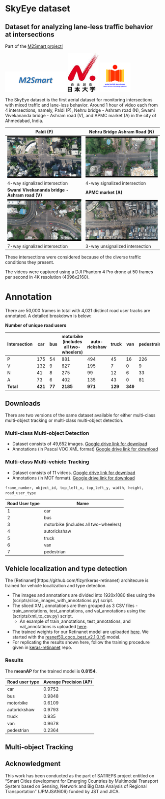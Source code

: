 # SkyEye dataset
<h2>Dataset for analyzing lane-less traffic behavior at intersections </h2>

Part of the [M2Smart project!](http://m2smart.org/en/)  

<img src="images/m2smart.png" width="200"> <img src="images/nihon.jpg" width="100"> <img src="images/iith.png" width="100">



The SkyEye dataset is the first aerial dataset for monitoring intersections with mixed traffic and lane-less behavior. Around 1 hour of video each from 4 intersections, namely, Paldi (P), Nehru bridge - Ashram road (N), Swami Vivekananda bridge - Ashram road (V), and APMC market (A) in the city of Ahmedabad, India.

**Paldi (P)**         | **Nehru Bridge Ashram Road (N)** 
----------------|--------------
![](images/paldi.png) |![](images/nehru.png)
4-way signalized intersection | 4-way signalized intersection
**Swami Vivekananda bridge - Ashram road (V)** | **APMC market (A)**
![](images/vivek.png) |![](images/apmc.png)
7-way signalized intersection | 3-way unsignalized intersection

These intersections were considered because of the diverse
traffic conditions they present. 

The videos were captured using a DJI Phantom 4 Pro drone at 50 frames per
second in 4K resolution (4096x2160). 

<h1> Annotation </h1>
There are 50,000 frames in total with 4,021 distinct road user tracks
are annotated. A detailed breakdown is below:

**Number of unique road users**

Intersection | car | bus | motorbike (includes all two-wheelers) | auto-rickshaw | truck | van | pedestrains
-|-|-|-|-|-|-|-
P | 175 | 54 | 881 | 494 | 45 | 16 | 226
V | 132 | 9 | 627 | 195 | 7 | 0 | 9 | 9
N | 41 | 8 | 275 | 99 | 12 | 6 | 33
A | 73 | 6 | 402 | 135 | 43 | 0 | 81
**Total** | **421** | **77** | **2185** | **971** | **129** | **349**

<h2> Downloads </h2>
There are two versions of the same dataset available for either multi-class multi-object tracking or multi-class multi-object detection.
<h3> Multi-class Multi-object Detection </h3>

* Dataset consists of 49,652 images. [Google drive link for download]()
* Annotations (in Pascal VOC XML format) [Google drive link for download]()

<h3> Multi-class Multi-vehicle Tracking </h3>

* Dataset consists of 11 videos. [Google drive link for download]()
* Annotations (in MOT format). [Google drive link for download]() 

`frame_number, object_id, top_left_x, top_left_y, width, height, road_user_type`


Road User type | Name
-|-
1 | car
2 | bus  
3 | motorbike (includes all two-wheelers)
4 | autorickshaw
5 | truck
6 | van
7 | pedestrian 


<h2> Vehicle localization and type detection</h3>
The [Retinanet](https://github.com/fizyr/keras-retinanet) architecure is trained for vehicle localization and type detection.

* The images and annotations are divided into 1920x1080 tiles using the (scripts/slice_images_with_annotations.py) script.
* The sliced XML annotations are then grouped as 3 CSV files - train_annotations, test_annotations, and val_annotations using the (scripts/xml_to_csv.py) script.
  * An example of train_annotations, test_annotations, and val_annotations is uploaded [here](). 
* The trained weights for our Retinanet model are uploaded [here](). We started with the [resnet50_coco_best_v2.1.0.h5](https://github.com/fizyr/keras-retinanet/releases/download/0.5.1/resnet50_coco_best_v2.1.0.h5) model.
* For replicating the results shown here, follow the training procedure given in [keras-retinanet](https://github.com/fizyr/keras-retinanet) repo.

<h3> Results </h3>

The **meanAP**  for the trained model is **0.8154**.

Road user type | Average Precision (AP)
-|-
car | 0.9752
bus | 0.9848
motorbike | 0.6109
autorickshaw | 0.9793
truck | 0.935
van | 0.9678
pedestrian | 0.2364


<h2> Multi-object Tracking </h2>


<h2> Acknowledgment </h2>
This work has been conducted as the part of SATREPS project entitled on “Smart Cities development for Emerging Countries by Multimodal Transport System based on Sensing, Network and Big Data Analysis of Regional Transportation” (JPMJSA1606) funded by JST and JICA. 
